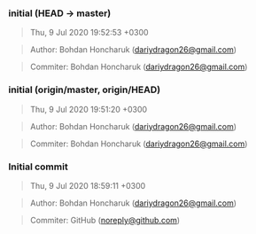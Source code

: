 ### initial (HEAD -> master)
>Thu, 9 Jul 2020 19:52:53 +0300

>Author: Bohdan Honcharuk (dariydragon26@gmail.com)

>Commiter: Bohdan Honcharuk (dariydragon26@gmail.com)




### initial (origin/master, origin/HEAD)
>Thu, 9 Jul 2020 19:51:20 +0300

>Author: Bohdan Honcharuk (dariydragon26@gmail.com)

>Commiter: Bohdan Honcharuk (dariydragon26@gmail.com)




### Initial commit
>Thu, 9 Jul 2020 18:59:11 +0300

>Author: Bohdan Honcharuk (dariydragon26@gmail.com)

>Commiter: GitHub (noreply@github.com)




